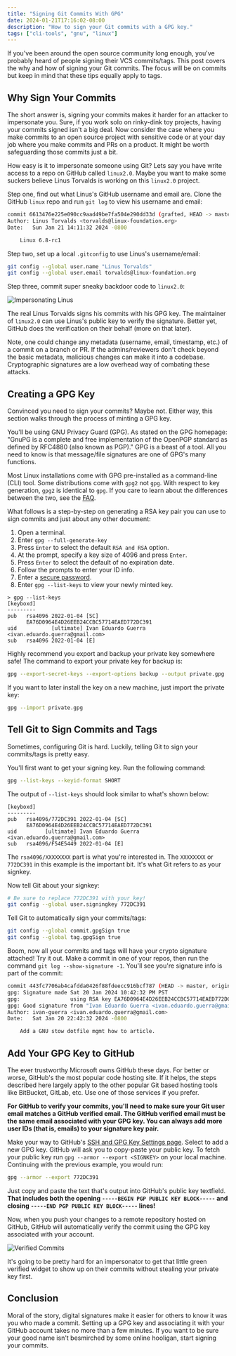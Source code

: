 ```yaml
---
title: "Signing Git Commits With GPG"
date: 2024-01-21T17:16:02-08:00
description: "How to sign your Git commits with a GPG key."
tags: ["cli-tools", "gnu", "linux"]
---
```


If you've been around the open source community long enough, you've probably
heard of people signing their VCS commits/tags. This post covers the why and how
of signing your Git commits. The focus will be on commits but keep in mind that
these tips equally apply to tags.

## Why Sign Your Commits

The short answer is, signing your commits makes it harder for an attacker to
impersonate you. Sure, if you work solo on rinky-dink toy projects, having your
commits signed isn't a big deal. Now consider the case where you make commits to
an open source project with sensitive code or at your day job where you make
commits and PRs on a product. It might be worth safeguarding those commits just
a bit.

How easy is it to impersonate someone using Git? Lets say you have write access
to a repo on GitHub called `linux2.0`. Maybe you want to make some suckers
believe Linus Torvalds is working on this `linux2.0` project. 

Step one, find out what Linus's GitHub username and email are. Clone the GitHub
`linux` repo and run `git log` to view his username and email:

```bash
commit 6613476e225e090cc9aad49be7fa504e290dd33d (grafted, HEAD -> master, tag: v6.8-rc1, origin/master, origin/HEAD)
Author: Linus Torvalds <torvalds@linux-foundation.org>
Date:   Sun Jan 21 14:11:32 2024 -0800

    Linux 6.8-rc1
```

Step two, set up a local `.gitconfig` to use Linus's username/email:

```bash
git config --global user.name "Linus Torvalds"
git config --global user.email torvalds@linux-foundation.org
```

Step three, commit super sneaky backdoor code to `linux2.0`:

![Impersonating Linus](/posts/signing-git-commits-with-gpg/impersonation.png#center)

The real Linus Torvalds signs his commits with his GPG key. The maintainer of
`linux2.0` can use Linus's public key to verify the signature. Better yet,
GitHub does the verification on their behalf (more on that later).

Note, one could change any metadata (username, email, timestamp, etc.) of a
commit on a branch or PR. If the admins/reviewers don't check beyond the basic
metadata, malicious changes can make it into a codebase. Cryptographic
signatures are a low overhead way of combating these attacks.

## Creating a GPG Key

Convinced you need to sign your commits? Maybe not. Either way, this section
walks through the process of minting a GPG key.

You'll be using GNU Privacy Guard (GPG). As stated on the GPG homepage: "GnuPG
is a complete and free implementation of the OpenPGP standard as defined by
RFC4880 (also known as PGP)." GPG is a beast of a tool. All you need to know is
that message/file signatures are one of GPG's many functions.

Most Linux installations come with GPG pre-installed as a command-line (CLI)
tool. Some distributions come with `gpg2` not `gpg`. With respect to key
generation, `gpg2` is identical to `gpg`. If you care to learn about the
differences between the two, see the [FAQ][1].

What follows is a step-by-step on generating a RSA key pair you can use to sign
commits and just about any other document:

1. Open a terminal.
2. Enter `gpg --full-generate-key`
3. Press `Enter` to select the default `RSA and RSA` option.
4. At the prompt, specify a key size of 4096 and press `Enter`.
5. Press `Enter` to select the default of no expiration date.
6. Follow the prompts to enter your ID info.
7. Enter a [secure password][2].
8. Enter `gpg --list-keys` to view your newly minted key.

```text
> gpg --list-keys 
[keyboxd]
---------
pub   rsa4096 2022-01-04 [SC]
      EA76D0964E4D26EEB24CCBC57714EAED772DC391
uid           [ultimate] Ivan Eduardo Guerra <ivan.eduardo.guerra@gmail.com>
sub   rsa4096 2022-01-04 [E]
```

Highly recommend you export and backup your private key somewhere safe! The
command to export your private key for backup is:

```bash
gpg --export-secret-keys --export-options backup --output private.gpg
```

If you want to later install the key on a new machine, just import the private
key:

```bash
gpg --import private.gpg
```

## Tell Git to Sign Commits and Tags

Sometimes, configuring Git is hard. Luckily, telling Git to sign your
commits/tags is pretty easy.

You'll first want to get your signing key. Run the following command:

```bash
gpg --list-keys --keyid-format SHORT
```

The output of `--list-keys` should look similar to what's shown below:

```text
[keyboxd]
---------
pub   rsa4096/772DC391 2022-01-04 [SC]
      EA76D0964E4D26EEB24CCBC57714EAED772DC391
uid         [ultimate] Ivan Eduardo Guerra <ivan.eduardo.guerra@gmail.com>
sub   rsa4096/F54E5449 2022-01-04 [E]
```

The `rsa4096/XXXXXXXX` part is what you're interested in. The `XXXXXXXX` or
`772DC391` in this example is the important bit. It's what Git refers to as your
signkey.

Now tell Git about your signkey:

```bash
# Be sure to replace 772DC391 with your key!
git config --global user.signingkey 772DC391
```

Tell Git to automatically sign your commits/tags:

```bash
git config --global commit.gpgSign true
git config --global tag.gpgSign true
```

Boom, now all your commits and tags will have your crypto signature attached!
Try it out. Make a commit in one of your repos, then run the command `git log
--show-signature -1`. You'll see you're signature info is part of the commit:

```bash
commit 443fc7706ab4cafdda0426f88fdeecc916bcf787 (HEAD -> master, origin/master)
gpg: Signature made Sat 20 Jan 2024 10:42:32 PM PST
gpg:                using RSA key EA76D0964E4D26EEB24CCBC57714EAED772DC391
gpg: Good signature from "Ivan Eduardo Guerra <ivan.eduardo.guerra@gmail.com>" [ultimate]
Author: ivan-guerra <ivan.eduardo.guerra@gmail.com>
Date:   Sat Jan 20 22:42:32 2024 -0800

    Add a GNU stow dotfile mgmt how to article.
```

## Add Your GPG Key to GitHub

The ever trustworthy Microsoft owns GitHub these days. For better or worse,
GitHub's the most popular code hosting site. If it helps, the steps described
here largely apply to the other popular Git based hosting tools like BitBucket,
GitLab, etc. Use one of those services if you prefer.

**For GitHub to verify your commits, you'll need to make sure your Git user
email matches a GitHub verified email. The GitHub verified email must be the
same email associated with your GPG key. You can always add more user IDs (that
is, emails) to your signature key pair.** 

Make your way to GitHub's [SSH and GPG Key Settings page][3]. Select to add a
new GPG key. GitHub will ask you to copy-paste your public key. To fetch your
public key run `gpg --armor --export <SIGNKEY>` on your local machine.
Continuing with the previous example, you would run:

```bash
gpg --armor --export 772DC391
```

Just copy and paste the text that's output into GitHub's public key textfield.
**That includes both the opening `-----BEGIN PGP PUBLIC KEY BLOCK-----` and
closing `-----END PGP PUBLIC KEY BLOCK-----` lines!**

Now, when you push your changes to a remote repository hosted on GitHub, GitHub
will automatically verify the commit using the GPG key associated with your
account.

![Verified Commits](/posts/signing-git-commits-with-gpg/verified.png#center)

It's going to be pretty hard for an impersonator to get that little green
verified widget to show up on their commits without stealing your private key
first.

## Conclusion

Moral of the story, digital signatures make it easier for others to know it was
you who made a commit. Setting up a GPG key and associating it with your GitHub
account takes no more than a few minutes. If you want to be sure your good name
isn't besmirched by some online hooligan, start signing your commits.

[1]: https://www.gnupg.org/faq/whats-new-in-2.1.html
[2]: https://wiki.archlinux.org/title/security#Choosing_secure_passwords
[3]: https://github.com/settings/keys
